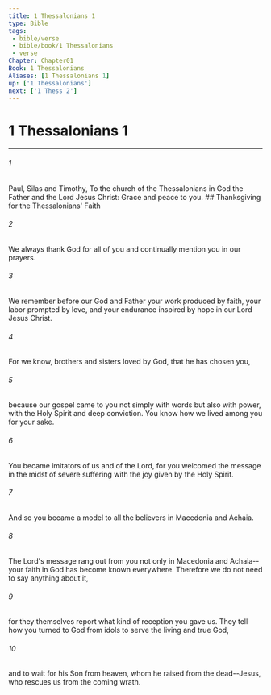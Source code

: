 ```yaml
---
title: 1 Thessalonians 1
type: Bible
tags:
 - bible/verse
 - bible/book/1 Thessalonians
 - verse
Chapter: Chapter01
Book: 1 Thessalonians
Aliases: [1 Thessalonians 1]
up: ['1 Thessalonians']
next: ['1 Thess 2']
---
```

# 1 Thessalonians 1

***


###### 1 
Paul, Silas and Timothy, To the church of the Thessalonians in God the Father and the Lord Jesus Christ: Grace and peace to you. ## Thanksgiving for the Thessalonians' Faith 

###### 2 
We always thank God for all of you and continually mention you in our prayers. 

###### 3 
We remember before our God and Father your work produced by faith, your labor prompted by love, and your endurance inspired by hope in our Lord Jesus Christ. 

###### 4 
For we know, brothers and sisters loved by God, that he has chosen you, 

###### 5 
because our gospel came to you not simply with words but also with power, with the Holy Spirit and deep conviction. You know how we lived among you for your sake. 

###### 6 
You became imitators of us and of the Lord, for you welcomed the message in the midst of severe suffering with the joy given by the Holy Spirit. 

###### 7 
And so you became a model to all the believers in Macedonia and Achaia. 

###### 8 
The Lord's message rang out from you not only in Macedonia and Achaia--your faith in God has become known everywhere. Therefore we do not need to say anything about it, 

###### 9 
for they themselves report what kind of reception you gave us. They tell how you turned to God from idols to serve the living and true God, 

###### 10 
and to wait for his Son from heaven, whom he raised from the dead--Jesus, who rescues us from the coming wrath. 
